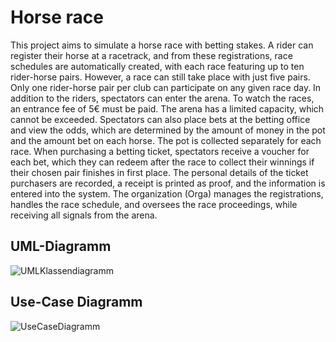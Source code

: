 # Horse race

This project aims to simulate a horse race with betting stakes. A rider can register their horse at a racetrack, and from these registrations, race schedules are automatically created, with each race featuring up to ten rider-horse pairs. However, a race can still take place with just five pairs. Only one rider-horse pair per club can participate on any given race day. In addition to the riders, spectators can enter the arena. To watch the races, an entrance fee of 5€ must be paid. The arena has a limited capacity, which cannot be exceeded. Spectators can also place bets at the betting office and view the odds, which are determined by the amount of money in the pot and the amount bet on each horse. The pot is collected separately for each race. When purchasing a betting ticket, spectators receive a voucher for each bet, which they can redeem after the race to collect their winnings if their chosen pair finishes in first place. The personal details of the ticket purchasers are recorded, a receipt is printed as proof, and the information is entered into the system. The organization (Orga) manages the registrations, handles the race schedule, and oversees the race proceedings, while receiving all signals from the arena.

## UML-Diagramm
![UMLKlassendiagramm](https://user-images.githubusercontent.com/69273468/152059864-4f528ded-97c9-491c-b14a-b51ea112c2ff.png)

## Use-Case Diagramm

![UseCaseDiagramm](https://user-images.githubusercontent.com/69273468/152059916-5a42a276-b9e8-4b61-8fff-1d95769021ff.jpg)
